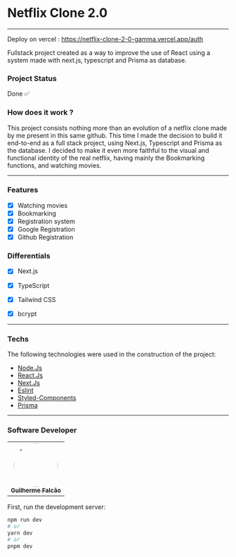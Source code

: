 # Netflix Clone 2.0

---

Deploy on vercel : https://netflix-clone-2-0-gamma.vercel.app/auth

Fullstack project created as a way to improve the use of React using a system made with next.js, typescript and Prisma as database.

### Project Status

Done  ✅

### How does it work ? 

This project consists nothing more than an evolution of a netflix clone made by me present in this same github. This time I made the decision to build it end-to-end as a full stack project, using Next.js, Typescript and Prisma as the database. I decided to make it even more faithful to the visual and functional identity of the real netflix, having mainly the Bookmarking functions, and watching movies.

---

### Features

- [x] Watching movies
- [x] Bookmarking
- [x] Registration system
- [x] Google Registration
- [x] Github Registration

### Differentials

- [x] Next.js
- [x] TypeScript
- [x] Tailwind CSS
- [x] bcrypt


---

### Techs

The following technologies were used in the construction of the project:

- [Node.Js](https://nodejs.org/en/)
- [React.Js](https://pt-br.reactjs.org/)
- [Next.Js](https://nextjs.org/)
- [Eslint](https://eslint.org/)
- [Styled-Components](https://tailwindcss.com/)
- [Prisma](https://www.prisma.io/)

---

### Software Developer

<table>
  <tr>
    <td align="center"><a href="https://github.com/guilhermefcs7"><img style="border-radius: 50%;" src="https://avatars.githubusercontent.com/u/79313483?v=4" width="100px;" alt=""/><br /><sub><b>Guilherme Falcão</b></sub></a><br /></td>
  </tr>
</table>

First, run the development server:

```bash
npm run dev
# or
yarn dev
# or
pnpm dev
```
